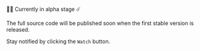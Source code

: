 🚀🚀 Currently in alpha stage ☄️

The full source code will be published soon when the first stable version is released.

Stay notified by clicking the `Watch` button.
